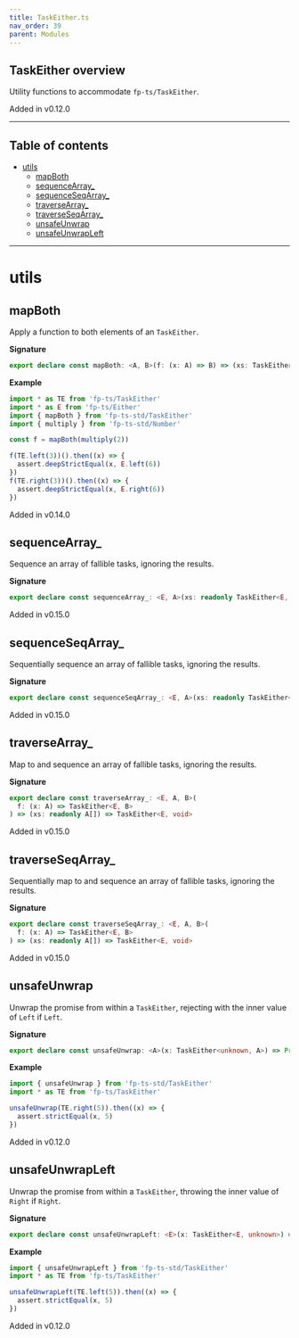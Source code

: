 ```yaml
---
title: TaskEither.ts
nav_order: 39
parent: Modules
---
```


## TaskEither overview

Utility functions to accommodate `fp-ts/TaskEither`.

Added in v0.12.0

---

<h2 class="text-delta">Table of contents</h2>

- [utils](#utils)
  - [mapBoth](#mapboth)
  - [sequenceArray\_](#sequencearray_)
  - [sequenceSeqArray\_](#sequenceseqarray_)
  - [traverseArray\_](#traversearray_)
  - [traverseSeqArray\_](#traverseseqarray_)
  - [unsafeUnwrap](#unsafeunwrap)
  - [unsafeUnwrapLeft](#unsafeunwrapleft)

---

# utils

## mapBoth

Apply a function to both elements of an `TaskEither`.

**Signature**

```ts
export declare const mapBoth: <A, B>(f: (x: A) => B) => (xs: TaskEither<A, A>) => TaskEither<B, B>
```

**Example**

```ts
import * as TE from 'fp-ts/TaskEither'
import * as E from 'fp-ts/Either'
import { mapBoth } from 'fp-ts-std/TaskEither'
import { multiply } from 'fp-ts-std/Number'

const f = mapBoth(multiply(2))

f(TE.left(3))().then((x) => {
  assert.deepStrictEqual(x, E.left(6))
})
f(TE.right(3))().then((x) => {
  assert.deepStrictEqual(x, E.right(6))
})
```

Added in v0.14.0

## sequenceArray\_

Sequence an array of fallible tasks, ignoring the results.

**Signature**

```ts
export declare const sequenceArray_: <E, A>(xs: readonly TaskEither<E, A>[]) => TaskEither<E, void>
```

Added in v0.15.0

## sequenceSeqArray\_

Sequentially sequence an array of fallible tasks, ignoring the results.

**Signature**

```ts
export declare const sequenceSeqArray_: <E, A>(xs: readonly TaskEither<E, A>[]) => TaskEither<E, void>
```

Added in v0.15.0

## traverseArray\_

Map to and sequence an array of fallible tasks, ignoring the results.

**Signature**

```ts
export declare const traverseArray_: <E, A, B>(
  f: (x: A) => TaskEither<E, B>
) => (xs: readonly A[]) => TaskEither<E, void>
```

Added in v0.15.0

## traverseSeqArray\_

Sequentially map to and sequence an array of fallible tasks, ignoring the
results.

**Signature**

```ts
export declare const traverseSeqArray_: <E, A, B>(
  f: (x: A) => TaskEither<E, B>
) => (xs: readonly A[]) => TaskEither<E, void>
```

Added in v0.15.0

## unsafeUnwrap

Unwrap the promise from within a `TaskEither`, rejecting with the inner
value of `Left` if `Left`.

**Signature**

```ts
export declare const unsafeUnwrap: <A>(x: TaskEither<unknown, A>) => Promise<A>
```

**Example**

```ts
import { unsafeUnwrap } from 'fp-ts-std/TaskEither'
import * as TE from 'fp-ts/TaskEither'

unsafeUnwrap(TE.right(5)).then((x) => {
  assert.strictEqual(x, 5)
})
```

Added in v0.12.0

## unsafeUnwrapLeft

Unwrap the promise from within a `TaskEither`, throwing the inner value of
`Right` if `Right`.

**Signature**

```ts
export declare const unsafeUnwrapLeft: <E>(x: TaskEither<E, unknown>) => Promise<E>
```

**Example**

```ts
import { unsafeUnwrapLeft } from 'fp-ts-std/TaskEither'
import * as TE from 'fp-ts/TaskEither'

unsafeUnwrapLeft(TE.left(5)).then((x) => {
  assert.strictEqual(x, 5)
})
```

Added in v0.12.0

